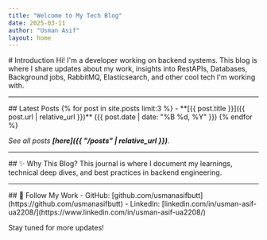 ```yaml
---
title: "Welcome to My Tech Blog"
date: 2025-03-11
author: "Usman Asif"
layout: home
---
```

<p></p>
# Introduction
Hi! I'm a developer working on backend systems. This blog is where I share updates about my work, insights into RestAPIs, Databases, Background jobs, RabbitMQ, Elasticsearch, and other cool tech I'm working with.

---
<p></p>
## Latest Posts  
{% for post in site.posts limit:3 %}
- **[{{ post.title }}]({{ post.url | relative_url }})** ({{ post.date | date: "%B %d, %Y" }})
{% endfor %}

*See all posts **[here]({{ "/posts" | relative_url }})**.*

---
<p></p>
## ✨ Why This Blog?  
This journal is where I document my learnings, technical deep dives, and best practices in backend engineering.  

---
<p></p>
## 🔗 Follow My Work  
- GitHub: [github.com/usmanasifbutt](https://github.com/usmanasifbutt)  
- LinkedIn: [linkedin.com/in/usman-asif-ua2208/](https://www.linkedin.com/in/usman-asif-ua2208/)  

Stay tuned for more updates!

